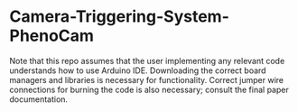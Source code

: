 # Camera-Triggering-System-PhenoCam

Note that this repo assumes that the user implementing any relevant code understands how to use Arduino IDE. 
Downloading the correct board managers and libraries is necessary for functionality. 
Correct jumper wire connections for burning the code is also necessary; consult the final paper documentation.
